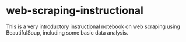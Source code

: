 # web-scraping-instructional
This is a very introductory instructional notebook on web scraping using BeautifulSoup, including some basic data analysis. 
